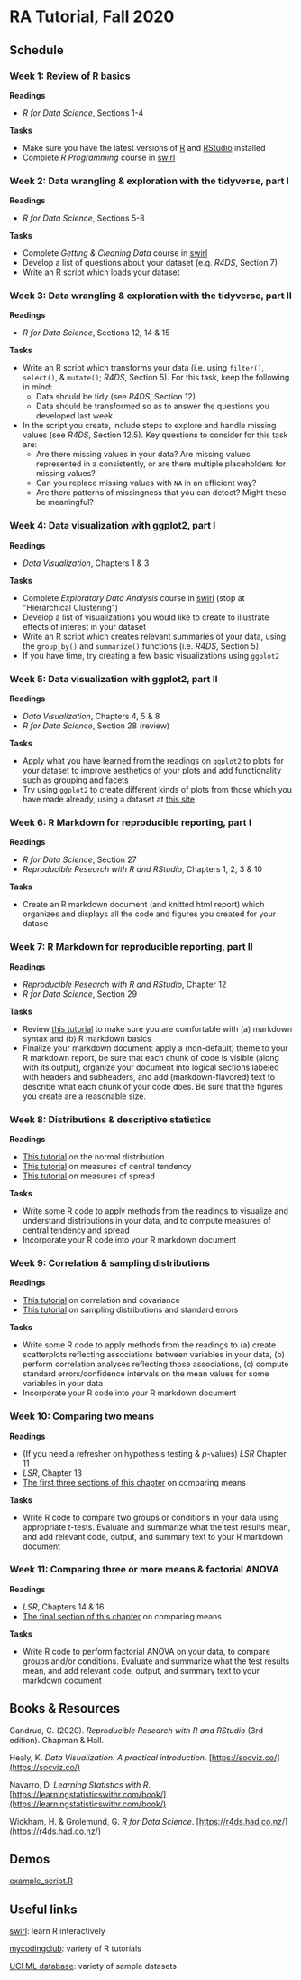 # RA Tutorial, Fall 2020

## Schedule

### Week 1: Review of R basics

**Readings**
- *R for Data Science*, Sections 1-4

**Tasks**
- Make sure you have the latest versions of [R](https://www.r-project.org/) and [RStudio](https://rstudio.com/products/rstudio/) installed
- Complete *R Programming* course in [swirl](https://swirlstats.com/students.html)

### Week 2: Data wrangling & exploration with the tidyverse, part I

**Readings**
- *R for Data Science*, Sections 5-8

**Tasks**
- Complete *Getting & Cleaning Data* course in [swirl](https://swirlstats.com/students.html)
- Develop a list of questions about your dataset (e.g. *R4DS*, Section 7)
- Write an R script which loads your dataset

### Week 3: Data wrangling & exploration with the tidyverse, part II

**Readings**
- *R for Data Science*, Sections 12, 14 & 15

**Tasks**
- Write an R script which transforms your data (i.e. using `filter()`, `select()`, & `mutate()`; *R4DS*, Section 5). For this task, keep the following in mind:
  - Data should be tidy (see *R4DS*, Section 12)
  - Data should be transformed so as to answer the questions you developed last week
- In the script you create, include steps to explore and handle missing values (see *R4DS*, Section 12.5). Key questions to consider for this task are:
  - Are there missing values in your data? Are missing values represented in a consistently, or are there multiple placeholders for missing values? 
  - Can you replace missing values with `NA` in an efficient way?
  - Are there patterns of missingness that you can detect? Might these be meaningful?

### Week 4: Data visualization with ggplot2, part I

**Readings**
- *Data Visualization*, Chapters 1 & 3

**Tasks**
- Complete *Exploratory Data Analysis* course in [swirl](https://swirlstats.com/students.html) (stop at 
"Hierarchical Clustering")
- Develop a list of visualizations you would like to create to illustrate effects of interest in your dataset
- Write an R script which creates relevant summaries of your data, using the `group_by()` and `summarize()` functions (i.e. *R4DS*, Section 5)
- If you have time, try creating a few basic visualizations using `ggplot2`

### Week 5: Data visualization with ggplot2, part II

**Readings**
- *Data Visualization*, Chapters 4, 5 & 8
- *R for Data Science*, Section 28 (review)

**Tasks**
- Apply what you have learned from the readings on `ggplot2` to plots for your dataset to improve aesthetics of your plots and add functionality such as grouping and facets
- Try using `ggplot2` to create different kinds of plots from those which you have made already, using a dataset at [this site](https://github.com/rfordatascience/tidytuesday)

### Week 6: R Markdown for reproducible reporting, part I

**Readings**
- *R for Data Science*, Section 27
- *Reproducible Research with R and RStudio*, Chapters 1, 2, 3 & 10

**Tasks**
- Create an R markdown document (and knitted html report) which organizes and displays all the code and figures you created for your datase

### Week 7: R Markdown for reproducible reporting, part II

**Readings**
- *Reproducible Research with R and RStudio*, Chapter 12
- *R for Data Science*, Section 29

**Tasks**
- Review [this tutorial](https://ourcodingclub.github.io/tutorials/rmarkdown/) to make sure you are comfortable with (a) markdown syntax and (b) R markdown basics
- Finalize your markdown document: apply a (non-default) theme to your R markdown report, be sure that each chunk of code is visible (along with its output), organize your document into logical sections labeled with headers and subheaders, and add (markdown-flavored) text to describe what each chunk of your code does. Be sure that the figures you create are a reasonable size.

### Week 8: Distributions & descriptive statistics

**Readings**
- [This tutorial](https://tinystats.github.io/teacups-giraffes-and-statistics/02_bellCurve.html) on the normal distribution
- [This tutorial](https://tinystats.github.io/teacups-giraffes-and-statistics/03_mean.html) on measures of central tendency
- [This tutorial](https://tinystats.github.io/teacups-giraffes-and-statistics/04_variance.html) on measures of spread

**Tasks**
- Write some R code to apply methods from the readings to visualize and understand distributions in your data, and to compute measures of central tendency and spread
- Incorporate your R code into your R markdown document

### Week 9: Correlation & sampling distributions

**Readings**
- [This tutorial](https://tinystats.github.io/teacups-giraffes-and-statistics/05_correlation.html) on correlation and covariance
- [This tutorial](https://tinystats.github.io/teacups-giraffes-and-statistics/06_standardError.html) on sampling distributions and standard errors

**Tasks**
- Write some R code to apply methods from the readings to (a) create scatterplots reflecting associations between variables in your data, (b) perform correlation analyses reflecting those associations, (c) compute standard errors/confidence intervals on the mean values for some variables in your data
- Incorporate your R code into your R markdown document

### Week 10: Comparing two means

**Readings**
- (If you need a refresher on hypothesis testing & *p*-values) *LSR* Chapter 11
- *LSR*, Chapter 13
- [The first three sections of this chapter](http://www.sthda.com/english/wiki/comparing-means-in-r) on comparing means

**Tasks**
- Write R code to compare two groups or conditions in your data using appropriate *t*-tests. Evaluate and summarize what the test results mean, and add relevant code, output, and summary text to your R markdown document

### Week 11: Comparing three or more means & factorial ANOVA

**Readings**
- *LSR*, Chapters 14 & 16
- [The final section of this chapter](http://www.sthda.com/english/wiki/comparing-means-in-r) on comparing means

**Tasks**
- Write R code to  perform factorial ANOVA on your data, to compare groups and/or conditions. Evaluate and summarize what the test results mean, and add relevant code, output, and summary text to your markdown document

## Books & Resources

Gandrud, C. (2020). *Reproducible Research with R and RStudio* (3rd edition). Chapman & Hall.

Healy, K. *Data Visualization: A practical introduction*. [https://socviz.co/](https://socviz.co/)

Navarro, D. *Learning Statistics with R*. [https://learningstatisticswithr.com/book/](https://learningstatisticswithr.com/book/)

Wickham, H. & Grolemund, G. *R for Data Science*. [https://r4ds.had.co.nz/](https://r4ds.had.co.nz/)

## Demos

[example_script.R](https://drive.google.com/file/d/1aBXjcbxlCJy8HSl7hnBTpQC__XKvrYh8/view?usp=sharing)

## Useful links

[swirl](https://swirlstats.com/students.html): learn R interactively

[mycodingclub](https://ourcodingclub.github.io/tutorials.html): variety of R tutorials

[UCI ML database](http://archive.ics.uci.edu/ml/datasets.php?format=&task=&att=&area=&numAtt=&numIns=&type=&sort=taskDown&view=table): variety of sample datasets
